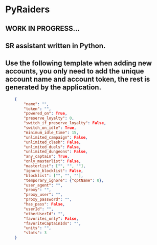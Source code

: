 # PyRaiders
## WORK IN PROGRESS...
## SR assistant written in Python.

## Use the following template when adding new accounts, you only need to add the unique account name and account token, the rest is generated by the application.
```json
    {
        "name": "",
        "token": "",
        "powered_on": True,
        "preserve_loyalty": 0,
        "switch_if_preserve_loyalty": False,
        "switch_on_idle": True,
        "minimum_idle_time": 15,
        "unlimited_campaign": False,
        "unlimited_clash": False,
        "unlimited_duels": False,
        "unlimited_dungeons": False,
        "any_captain": True,
        "only_masterlist": False,
        "masterlist": ["", "", ""],
        "ignore_blocklist": False,
        "blocklist": ["", "", ""],
        "temporary_ignore": {"cptName": 0},
        "user_agent": "",
        "proxy": "",
        "proxy_user": "",
        "proxy_password": "",
        "has_pass": False,
        "userId": "",
        "otherUserId": "",
        "favorites_only": False,
        "favoriteCaptainIds": "",
        "units": "",
        "slots": 3
    }
```
